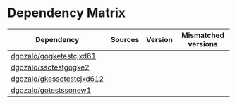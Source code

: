 # Dependency Matrix

Dependency | Sources | Version | Mismatched versions
---------- | ------- | ------- | -------------------
[dgozalo/gogketestcjxd61](https://github.com/dgozalo/gogketestcjxd61.git) |  | []() | 
[dgozalo/ssotestgogke2](https://github.com/dgozalo/ssotestgogke2.git) |  | []() | 
[dgozalo/gkessotestcjxd612](https://github.com/dgozalo/gkessotestcjxd612.git) |  | []() | 
[dgozalo/gotestssonew1](https://github.com/dgozalo/gotestssonew1.git) |  | []() | 
